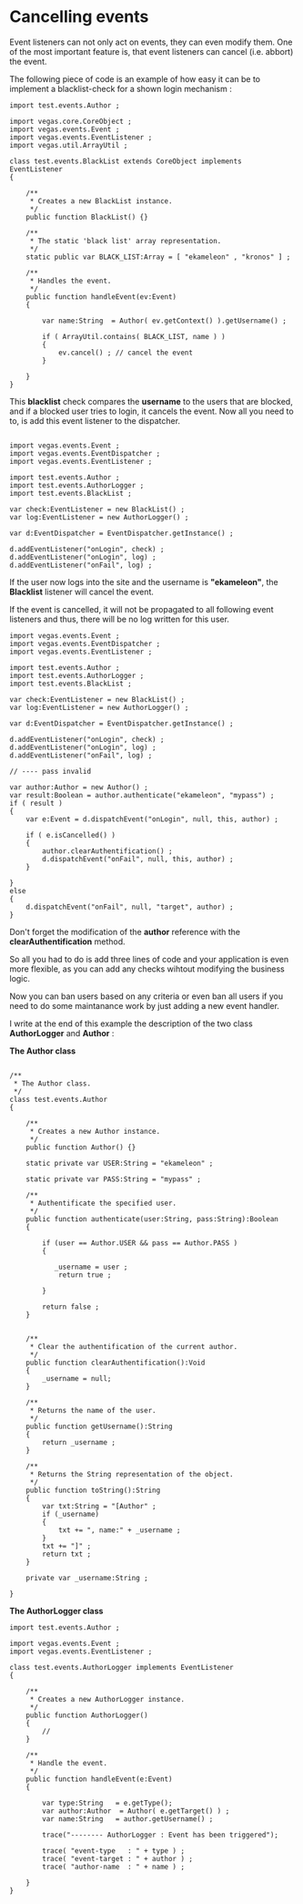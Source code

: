 # Cancelling events #

Event listeners can not only act on events, they can even modify them. One of the most important feature is, that event listeners can cancel (i.e. abbort) the event.

The following piece of code is an example of how easy it can be to implement a blacklist-check for a shown login mechanism :

```
import test.events.Author ;

import vegas.core.CoreObject ;
import vegas.events.Event ;
import vegas.events.EventListener ;
import vegas.util.ArrayUtil ;

class test.events.BlackList extends CoreObject implements EventListener 
{
    
    /**
     * Creates a new BlackList instance.
     */
    public function BlackList() {}
    
    /**
     * The static 'black list' array representation.
     */
    static public var BLACK_LIST:Array = [ "ekameleon" , "kronos" ] ;
    
    /**
     * Handles the event.
     */
    public function handleEvent(ev:Event) 
    {
        
        var name:String  = Author( ev.getContext() ).getUsername() ;
        
        if ( ArrayUtil.contains( BLACK_LIST, name ) ) 
        {
            ev.cancel() ; // cancel the event
        }
        
    }
}
```

This **blacklist** check compares the **username** to the users that are blocked, and if a blocked user tries to login, it cancels the event. Now all you need to to, is add this event listener to the dispatcher.

```

import vegas.events.Event ;
import vegas.events.EventDispatcher ;
import vegas.events.EventListener ;

import test.events.Author ;
import test.events.AuthorLogger ;
import test.events.BlackList ;

var check:EventListener = new BlackList() ;
var log:EventListener = new AuthorLogger() ;

var d:EventDispatcher = EventDispatcher.getInstance() ;

d.addEventListener("onLogin", check) ;
d.addEventListener("onLogin", log) ;
d.addEventListener("onFail", log) ;
```

If the user now logs into the site and the username is **"ekameleon"**, the **Blacklist** listener will cancel the event.

If the event is cancelled, it will not be propagated to all following event listeners and thus, there will be no log written for this user.



```
import vegas.events.Event ;
import vegas.events.EventDispatcher ;
import vegas.events.EventListener ;

import test.events.Author ;
import test.events.AuthorLogger ;
import test.events.BlackList ;

var check:EventListener = new BlackList() ;
var log:EventListener = new AuthorLogger() ;

var d:EventDispatcher = EventDispatcher.getInstance() ;

d.addEventListener("onLogin", check) ;
d.addEventListener("onLogin", log) ;
d.addEventListener("onFail", log) ;

// ---- pass invalid

var author:Author = new Author() ;
var result:Boolean = author.authenticate("ekameleon", "mypass") ;
if ( result )
{
	var e:Event = d.dispatchEvent("onLogin", null, this, author) ;

	if ( e.isCancelled() ) 
	{
		author.clearAuthentification() ;
		d.dispatchEvent("onFail", null, this, author) ;
	}
	
}
else 
{
	d.dispatchEvent("onFail", null, "target", author) ;
}

```
Don't forget the modification of the **author** reference with the **clearAuthentification** method.

So all you had to do is add three lines of code and your application is even more flexible, as you can add any checks wihtout modifying the business logic.

Now you can ban users based on any criteria or even ban all users if you need to do some maintanance work by just adding a new event handler.

I write at the end of this example the description of the two class **AuthorLogger** and **Author** :

**The Author class**

```

/**
 * The Author class.
 */
class test.events.Author 
{
    
    /**
     * Creates a new Author instance.
     */ 
    public function Author() {}
    
    static private var USER:String = "ekameleon" ;
    
    static private var PASS:String = "mypass" ;
    
    /**
     * Authentificate the specified user.
     */ 
    public function authenticate(user:String, pass:String):Boolean 
    {
        
        if (user == Author.USER && pass == Author.PASS ) 
        {
           
           _username = user ;
            return true ;
            
        }
        
        return false ;
    }


    /**
     * Clear the authentification of the current author.
     */
    public function clearAuthentification():Void 
    {
        _username = null;
    }

    /**
     * Returns the name of the user.
     */
    public function getUsername():String 
    {
        return _username ;
    }

    /**
     * Returns the String representation of the object.
     */
    public function toString():String 
    {
        var txt:String = "[Author" ;
        if (_username) 
        {
            txt += ", name:" + _username ;
        }
        txt += "]" ;
        return txt ;
    }

    private var _username:String ;
    
}

```

**The AuthorLogger class**

```
import test.events.Author ;

import vegas.events.Event ;
import vegas.events.EventListener ;

class test.events.AuthorLogger implements EventListener 
{
    
    /**
     * Creates a new AuthorLogger instance.
     */
    public function AuthorLogger() 
    {
        //
    }
    
    /**
     * Handle the event.
     */
    public function handleEvent(e:Event) 
    {
        
        var type:String   = e.getType();
        var author:Author  = Author( e.getTarget() ) ;
        var name:String   = author.getUsername() ;
        
        trace("-------- AuthorLogger : Event has been triggered");
        
        trace( "event-type   : " + type ) ;
        trace( "event-target : " + author ) ;
        trace( "author-name  : " + name ) ;
        
    }
}
```